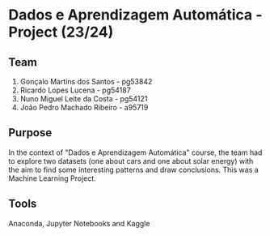 # Dados e Aprendizagem Automática - Project (23/24)

## Team

1. Gonçalo Martins dos Santos - pg53842
2. Ricardo Lopes Lucena - pg54187
3. Nuno Miguel Leite da Costa - pg54121
4. João Pedro Machado Ribeiro - a95719

## Purpose

In the context of "Dados e Aprendizagem Automática" course, the team had to explore two datasets (one about cars and one about solar energy) with the aim to find some interesting patterns and draw conclusions. 
This was a Machine Learning Project.

## Tools

Anaconda, Jupyter Notebooks and Kaggle
